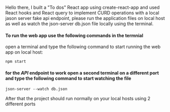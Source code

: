 Hello there, I built a "To dos" React app using create-react-app and used React hooks and React query to implement CURD operations with a local jason server fake api endpoint, please run the application files on local host as well as watch the json-server db.json file locally using the terminal.

#### To run the web app use the following commands in the termnial

open a terminal and type the following command to start running the web app on local host:

`npm start`

#### for the _API_ endpoint to work open a second terminal on a different port and type the following command to start watching the file

`json-server --watch db.json`

After that the project should run normally on your local hosts using 2 different ports
